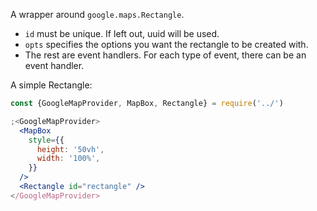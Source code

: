 A wrapper around `google.maps.Rectangle`.

- `id` must be unique. If left out, uuid will be used.
- `opts` specifies the options you want the rectangle to be created with.
- The rest are event handlers. For each type of event, there can be an event
  handler.

A simple Rectangle:

```jsx
const {GoogleMapProvider, MapBox, Rectangle} = require('../')

;<GoogleMapProvider>
  <MapBox
    style={{
      height: '50vh',
      width: '100%',
    }}
  />
  <Rectangle id="rectangle" />
</GoogleMapProvider>
```
